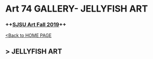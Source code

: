 # **Art 74 GALLERY- JELLYFISH ART**

### **++[SJSU Art Fall 2019](https://carriehott.github.io/sjsu-art74/)++**

[<Back to HOME PAGE](https://carriehott.github.io/sjsu-art74/)

## > JELLYFISH ART

